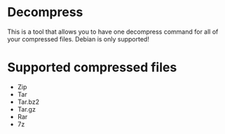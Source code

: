 Decompress
==========
This is a tool that allows you to have one decompress command for all of your compressed files. Debian is only supported!

Supported compressed files
====
- Zip
- Tar
- Tar.bz2
- Tar.gz
- Rar
- 7z
